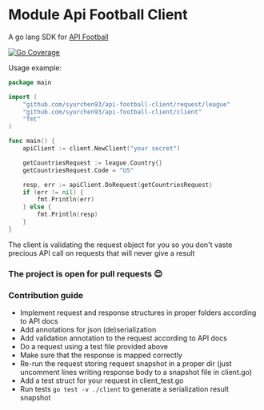 Module Api Football Client
=================

A go lang SDK for [API Football](https://www.api-football.com/documentation-v3)

[![Go Coverage](https://github.com/syurchen93/api-football-client/wiki/coverage.svg)](https://raw.githack.com/wiki/syurchen93/api-football-client/coverage.html)

Usage example:
```go
package main

import (
	"github.com/syurchen93/api-football-client/request/league"
	"github.com/syurchen93/api-football-client/client"
	"fmt"
)

func main() {
	apiClient := client.NewClient("your secret")

	getCountriesRequest := league.Country{}
	getCountriesRequest.Code = "US"

	resp, err := apiClient.DoRequest(getCountriesRequest)
	if (err != nil) {
		fmt.Println(err)
	} else {
		fmt.Println(resp)
	}
}
```
The client is validating the request object for you so you don't vaste precious API call on requests that will never give a result
### The project is open for pull requests 😊

### Contribution guide
- Implement request and response structures in proper folders according to API docs
- Add annotations for json (de)serialization
- Add validation annotation to the request according to API docs
- Do a request using a test file provided above
- Make sure that the response is mapped correctly
- Re-run the request storing request snapshot in a proper dir (just uncomment lines writing response body to a snapshot file in client.go)
- Add a test struct for your request in client_test.go
- Run tests ```go test -v ./client``` to generate a serialization result snapshot
